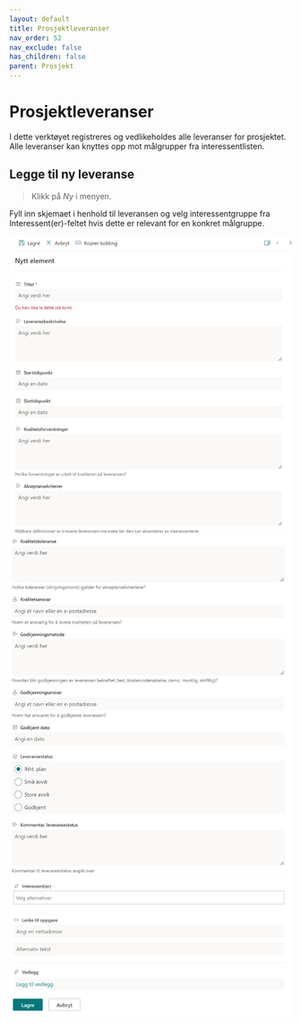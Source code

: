 ```yaml
---
layout: default
title: Prosjektleveranser
nav_order: 52
nav_exclude: false
has_children: false
parent: Prosjekt
---
```


# Prosjektleveranser

I dette verktøyet registreres og vedlikeholdes alle leveranser for prosjektet. Alle leveranser kan knyttes opp mot målgrupper fra interessentlisten.

## Legge til ny leveranse

> Klikk på *Ny* i menyen.

Fyll inn skjemaet i henhold til leveransen og velg interessentgruppe fra Interessent(er)-feltet hvis dette er relevant for en konkret målgruppe.

![](./media/leveranser1.png)
![](./media/leveranser2.png)
![](./media/leveranser3.png)
